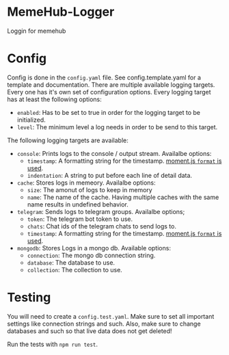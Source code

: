# MemeHub-Logger
Loggin for memehub


# Config

Config is done in the `config.yaml` file. See config.template.yaml for a template and documentation.
There are multiple available logging targets. Every one has it's own set of configuration options.
Every logging target has at least the following options:

 - `enabled`: Has to be set to true in order for the logging target to be initialized.
 - `level`: The minimum level a log needs in order to be send to this target.
 
The following logging targets are available:

 - `console`: Prints logs to the console / output stream.
   Availalbe options:
   - `timestamp`: A formatting string for the timestamp. [moment.js `format` is used](https://momentjs.com/docs/#/displaying/format/).
   - `indentation`: A string to put before each line of detail data.
 - `cache`: Stores logs in memeory.
   Availalbe options:
   - `size`: The amonut of logs to keep in memory
   - `name`: The name of the cache. Having multiple caches with the same name results in undefined behavior.
 - `telegram`: Sends logs to telegram groups.
   Availalbe options;
   - `token`: The telegram bot token to use.
   - `chats`: Chat ids of the telegram chats to send logs to.
   - `timestamp`: A formatting string for the timestamp. [moment.js `format` is used](https://momentjs.com/docs/#/displaying/format/).
 - `mongodb`: Stores Logs in a mongo db.
   Available options:
   - `connection`: The mongo db connection string.
   - `database`: The database to use.
   - `collection`: The collection to use.

# Testing

You will need to create a `config.test.yaml`. Make sure to set all important settings like connection strings and such. Also, make sure to change databases and such so that live data does not get deleted!

Run the tests with `npm run test`.